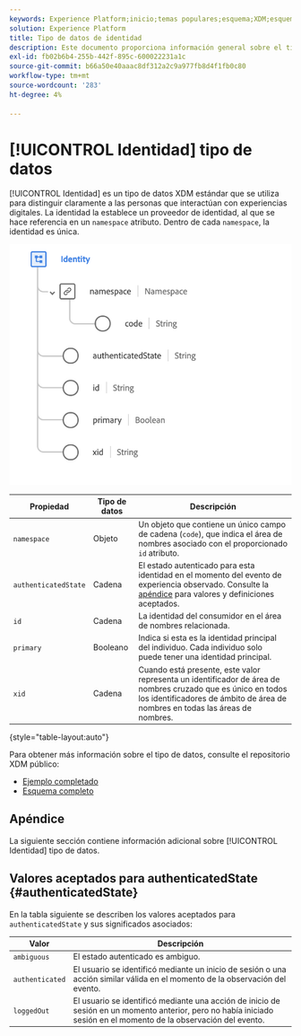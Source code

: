 ```yaml
---
keywords: Experience Platform;inicio;temas populares;esquema;XDM;esquemas;esquemas;identity;tipo de datos;tipo de datos;data-type;
solution: Experience Platform
title: Tipo de datos de identidad
description: Este documento proporciona información general sobre el tipo de datos XDM de identidad.
exl-id: fb02b6b4-255b-442f-895c-600022231a1c
source-git-commit: b66a50e40aaac8df312a2c9a977fb8d4f1fb0c80
workflow-type: tm+mt
source-wordcount: '283'
ht-degree: 4%

---
```


# [!UICONTROL Identidad] tipo de datos

[!UICONTROL Identidad] es un tipo de datos XDM estándar que se utiliza para distinguir claramente a las personas que interactúan con experiencias digitales. La identidad la establece un proveedor de identidad, al que se hace referencia en un `namespace` atributo. Dentro de cada `namespace`, la identidad es única.

<img src="../images/data-types/identity.png" width="550" /><br />

| Propiedad | Tipo de datos | Descripción |
| --- | --- | --- |
| `namespace` | Objeto | Un objeto que contiene un único campo de cadena (`code`), que indica el área de nombres asociado con el proporcionado `id` atributo. |
| `authenticatedState` | Cadena | El estado autenticado para esta identidad en el momento del evento de experiencia observado. Consulte la [apéndice](#authenticatedState) para valores y definiciones aceptados. |
| `id` | Cadena | La identidad del consumidor en el área de nombres relacionada. |
| `primary` | Booleano | Indica si esta es la identidad principal del individuo. Cada individuo solo puede tener una identidad principal. |
| `xid` | Cadena | Cuando está presente, este valor representa un identificador de área de nombres cruzado que es único en todos los identificadores de ámbito de área de nombres en todas las áreas de nombres. |

{style="table-layout:auto"}

Para obtener más información sobre el tipo de datos, consulte el repositorio XDM público:

* [Ejemplo completado](https://github.com/adobe/xdm/blob/master/components/datatypes/identity.example.1.json)
* [Esquema completo](https://github.com/adobe/xdm/blob/master/components/datatypes/identity.schema.json)

## Apéndice

La siguiente sección contiene información adicional sobre [!UICONTROL Identidad] tipo de datos.

## Valores aceptados para authenticatedState {#authenticatedState}

En la tabla siguiente se describen los valores aceptados para `authenticatedState` y sus significados asociados:

| Valor | Descripción |
| --- | --- |
| `ambiguous` | El estado autenticado es ambiguo. |
| `authenticated` | El usuario se identificó mediante un inicio de sesión o una acción similar válida en el momento de la observación del evento. |
| `loggedOut` | El usuario se identificó mediante una acción de inicio de sesión en un momento anterior, pero no había iniciado sesión en el momento de la observación del evento. |
